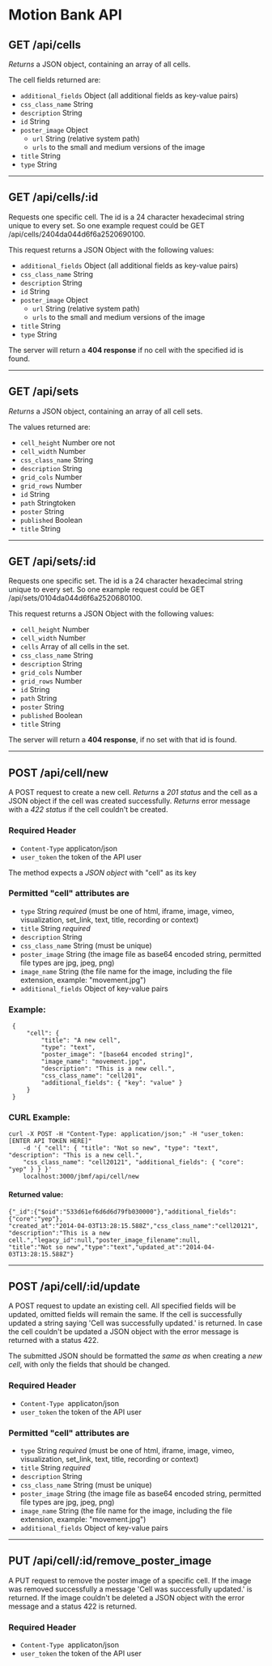 # Motion Bank API

## GET /api/cells
_Returns_ a JSON object, containing an array of all cells.

The cell fields returned are:

* `additional_fields` Object (all additional fields as key-value pairs)
* `css_class_name` String
* `description` String
* `id` String
* `poster_image` Object
	* `url` String (relative system path)
	* `urls` to the small and medium versions of the image
* `title` String
* `type` String

---

## GET /api/cells/:id
Requests one specific cell. The id is a 24 character hexadecimal string unique to every set. So one example request could be GET /api/cells/2404da044d6f6a2520690100.

This request returns a JSON Object with the following values:

* `additional_fields` Object (all additional fields as key-value pairs)
* `css_class_name` String
* `description` String
* `id` String
* `poster_image` Object
	* `url` String (relative system path)
	* `urls` to the small and medium versions of the image
* `title` String
* `type` String

The server will return a **404 response** if no cell with the specified id is found.

---

## GET /api/sets
_Returns_ a JSON object, containing an array of all cell sets.

The values returned are:

* `cell_height` Number ore not
* `cell_width` Number
* `css_class_name` String
* `description` String
* `grid_cols` Number
* `grid_rows` Number
* `id` String
* `path` Stringtoken
* `poster` String
* `published` Boolean
* `title` String

---

## GET /api/sets/:id
Requests one specific set. The id is a 24 character hexadecimal string unique to every set. So one example request could be GET /api/sets/0104da044d6f6a2520680100.

This request returns a JSON Object with the following values:

* `cell_height` Number
* `cell_width` Number
* `cells` Array of all cells in the set.
* `css_class_name` String
* `description` String
* `grid_cols` Number
* `grid_rows` Number
* `id` String
* `path` String
* `poster` String
* `published` Boolean
* `title` String

The server will return a **404 response**, if no set with that id is found.

---

## POST /api/cell/new
A POST request to create a new cell. _Returns_ a _201 status_ and the cell as a JSON object if the cell was created successfully. _Returns_ error message with a _422 status_ if the cell couldn't be created.


### Required Header

* `Content-Type` applicaton/json
* `user_token` the token of the API user

The  method expects a _JSON object_ with "cell" as its key

### Permitted "cell" attributes are

* `type` String _required_ (must be one of html, iframe, image, vimeo, visualization, set_link, text, title, recording or context)
* `title` String _required_
* `description` String
* `css_class_name` String (must be unique)
* `poster_image` String (the image file as base64 encoded string, permitted file types are jpg, jpeg, png)
* `image_name` String (the file name for the image, including the file extension, example: "movement.jpg")
* `additional_fields` Object of key-value pairs

### Example:
	 {
		 "cell": {
			 "title": "A new cell",
			 "type": "text",
			 "poster_image": "[base64 encoded string]",
			 "image_name": "movement.jpg",
			 "description": "This is a new cell.",
			 "css_class_name": "cell201",
			 "additional_fields": { "key": "value" }
		 }
	 }


### CURL Example:

	curl -X POST -H "Content-Type: application/json;" -H "user_token: [ENTER API TOKEN HERE]"
		-d '{ "cell": { "title": "Not so new", "type": "text", "description": "This is a new cell.",
		"css_class_name": "cell20121", "additional_fields": { "core": "yep" } } }'
		localhost:3000/jbmf/api/cell/new

#### Returned value:

	{"_id":{"$oid":"533d61ef6d6d6d79fb030000"},"additional_fields":{"core":"yep"},
	"created_at":"2014-04-03T13:28:15.588Z","css_class_name":"cell20121",
	"description":"This is a new cell.","legacy_id":null,"poster_image_filename":null,
	"title":"Not so new","type":"text","updated_at":"2014-04-03T13:28:15.588Z"}

---

## POST /api/cell/:id/update
A POST request to update an existing cell. All specified fields will be updated, omitted fields will remain the same. If the cell is successfully updated a string saying 'Cell was successfully updated.' is returned. In case the cell couldn't be updated a JSON object with the error message is returned with a status 422.

The submitted JSON should be formatted the _same as_ when creating a _new cell_, with only the fields that should be changed.

### Required Header

* `Content-Type `applicaton/json
* `user_token` the token of the API user

### Permitted "cell" attributes are

* `type` String _required_ (must be one of html, iframe, image, vimeo, visualization, set_link, text, title, recording or context)
* `title` String _required_
* `description` String
* `css_class_name` String (must be unique)
* `poster_image` String (the image file as base64 encoded string, permitted file types are jpg, jpeg, png)
* `image_name` String (the file name for the image, including the file extension, example: "movement.jpg")
* `additional_fields` Object of key-value pairs

---

## PUT /api/cell/:id/remove_poster_image
A PUT request to remove the poster image of a specific cell. If the image was removed successfully a message 'Cell was successfully updated.' is returned. If the image couldn't be deleted a JSON object with the error message and a status 422 is returned.

### Required Header

* `Content-Type `applicaton/json
* `user_token` the token of the API user
